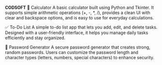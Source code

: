   **CODSOFT**
🧮 Calculator
A basic calculator built using Python and Tkinter. It supports simple arithmetic operations (+, -, *, /), provides a clean UI with clear and backspace options, and is easy to use for everyday calculations.

✅ To-Do List
A simple to-do list app that lets you add, edit, and delete tasks. Designed with a user-friendly interface, it helps you manage daily tasks efficiently and stay organized.

🔐 Password Generator
A secure password generator that creates strong, random passwords. Users can customize the password length and character types (letters, numbers, special characters) to enhance security.


